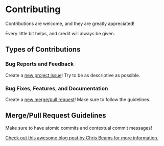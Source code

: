 # Contributing
Contributions are welcome, and they are greatly appreciated!

Every little bit helps, and credit will always be given.

## Types of Contributions

### Bug Reports and Feedback
Create a [new project issue][1]! Try to be as descriptive as possible.

### Bug Fixes, Features, and Documentation
Create a [new merge/pull request][2]! Make sure to follow the guidelines.

## Merge/Pull Request Guidelines
Make sure to have atomic commits and contextual commit messages!

[Check out this awesome blog post by Chris Beams for more information.][3]

[1]: https://github.com/webevllc/webev-template-docs/issues/new
[2]: https://github.com/webevllc/webev-template-docs/compare
[3]: http://chris.beams.io/posts/git-commit/
